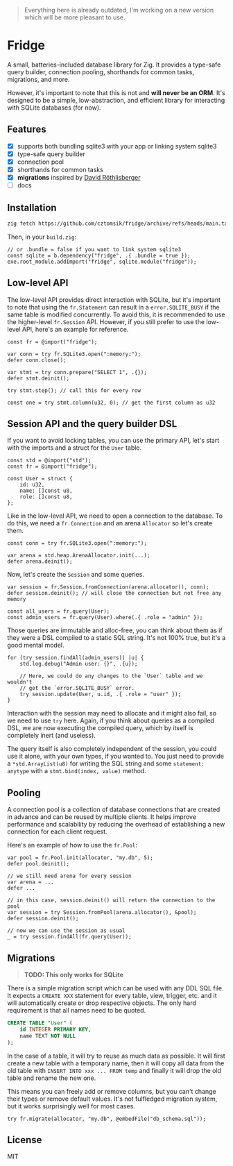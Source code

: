 > Everything here is already outdated, I'm working on a new version which will
> be more pleasant to use.

# Fridge

A small, batteries-included database library for Zig. It provides a type-safe
query builder, connection pooling, shorthands for common tasks, migrations, and
more.

However, it's important to note that this is not and **will never be an ORM**.
It's designed to be a simple, low-abstraction, and efficient library for
interacting with SQLite databases (for now).

## Features

- [x] supports both bundling sqlite3 with your app or linking system sqlite3
- [x] type-safe query builder
- [x] connection pool
- [x] shorthands for common tasks
- [x] **migrations** inspired by [David Röthlisberger](https://david.rothlis.net/declarative-schema-migration-for-sqlite/)
- [ ] docs

## Installation

```sh
zig fetch https://github.com/cztomsik/fridge/archive/refs/heads/main.tar.gz --save
```

Then, in your `build.zig`:

```zig
// or .bundle = false if you want to link system sqlite3
const sqlite = b.dependency("fridge", .{ .bundle = true });
exe.root_module.addImport("fridge", sqlite.module("fridge"));
```

## Low-level API

The low-level API provides direct interaction with SQLite, but it's important to
note that using the `fr.Statement` can result in a `error.SQLITE_BUSY` if the same
table is modified concurrently. To avoid this, it is recommended to use the
higher-level `fr.Session` API. However, if you still prefer to use the low-level
API, here's an example for reference.

```zig
const fr = @import("fridge");

var conn = try fr.SQLite3.open(":memory:");
defer conn.close();

var stmt = try conn.prepare("SELECT 1", .{});
defer stmt.deinit();

try stmt.step(); // call this for every row

const one = try stmt.column(u32, 0); // get the first column as u32
```

## Session API and the query builder DSL

If you want to avoid locking tables, you can use the primary API, let's start
with the imports and a struct for the `User` table.

```zig
const std = @import("std");
const fr = @import("fridge");

const User = struct {
    id: u32,
    name: []const u8,
    role: []const u8,
};
```

Like in the low-level API, we need to open a connection to the database. To do
this, we need a `fr.Connection` and an arena `Allocator` so let's create them.

```zig
const conn = try fr.SQLite3.open(":memory:");

var arena = std.heap.ArenaAllocator.init(...);
defer arena.deinit();
```

Now, let's create the `Session` and some queries.

```zig
var session = fr.Session.fromConnection(arena.allocator(), conn);
defer session.deinit(); // will close the connection but not free any memory

const all_users = fr.query(User);
const admin_users = fr.query(User).where(.{ .role = "admin" });
```

Those queries are immutable and alloc-free, you can think about them as if they
were a DSL compiled to a static SQL string. It's not 100% true, but it's a good
mental model.

```zig
for (try session.findAll(admin_users)) |u| {
    std.log.debug("Admin user: {}", .{u});

    // Here, we could do any changes to the `User` table and we wouldn't
    // get the `error.SQLITE_BUSY` error.
    try session.update(User, u.id, .{ .role = "user" });
}
```

Interaction with the session may need to allocate and it might also fail, so we
need to use `try` here. Again, if you think about queries as a compiled DSL, we
are now executing the compiled query, which by itself is completely inert
(and useless).

The query itself is also completely independent of the session, you could use
it alone, with your own types, if you wanted to. You just need to provide a
`*std.ArrayList(u8)` for writing the SQL string and some `statement: anytype`
with a `stmt.bind(index, value)` method.

## Pooling

A connection pool is a collection of database connections that are created in
advance and can be reused by multiple clients. It helps improve performance and
scalability by reducing the overhead of establishing a new connection for each
client request.

Here's an example of how to use the `fr.Pool`:

```zig
var pool = fr.Pool.init(allocator, "my.db", 5);
defer pool.deinit();

// we still need arena for every session
var arena = ...
defer ...

// in this case, session.deinit() will return the connection to the pool
var session = try Session.fromPool(arena.allocator(), &pool);
defer session.deinit();

// now we can use the session as usual
_ = try session.findAll(fr.query(User));
```

## Migrations

> **TODO: This only works for SQLite**

There is a simple migration script which can be used with any DDL SQL file. It
expects a `CREATE XXX` statement for every table, view, trigger, etc. and it
will automatically create or drop respective objects. The only hard requirement
is that all names need to be quoted.

```sql
CREATE TABLE "User" (
    id INTEGER PRIMARY KEY,
    name TEXT NOT NULL
);
```

In the case of a table, it will try to reuse as much data as possible. It will
first create a new table with a temporary name, then it will copy all data from
the old table with `INSERT INTO xxx ... FROM temp` and finally it will drop the
old table and rename the new one.

This means you can freely add or remove columns, but you can't change their
types or remove default values. It's not fulfledged migration system, but it
works surprisingly well for most cases.

```zig
try fr.migrate(allocator, "my.db", @embedFile("db_schema.sql"));
```

## License

MIT
